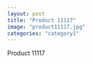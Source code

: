 ```yaml
---
layout: post
title: "Product 11117"
image: "product11117.jpg"
categories: "category1"
---
```

Product 11117
